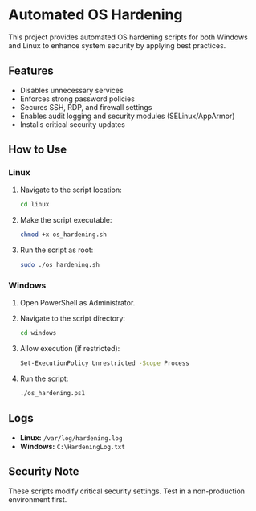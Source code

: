 # Automated OS Hardening

This project provides automated OS hardening scripts for both Windows and Linux to enhance system security by applying best practices.

## Features
- Disables unnecessary services  
- Enforces strong password policies  
- Secures SSH, RDP, and firewall settings  
- Enables audit logging and security modules (SELinux/AppArmor)  
- Installs critical security updates  

## How to Use

### Linux
1. Navigate to the script location:
   ```bash
   cd linux
   ```

2. Make the script executable:
   ```bash
   chmod +x os_hardening.sh
   ```

3. Run the script as root:
   ```bash
   sudo ./os_hardening.sh
   ```

### Windows
1. Open PowerShell as Administrator.

2. Navigate to the script directory:
   ```bash
   cd windows
   ```

3. Allow execution (if restricted):
   ```bash
   Set-ExecutionPolicy Unrestricted -Scope Process
   ```

4. Run the script:
   ```bash
   ./os_hardening.ps1
   ```

## Logs

- **Linux:** `/var/log/hardening.log`  
- **Windows:** `C:\HardeningLog.txt`  

## Security Note

These scripts modify critical security settings. Test in a non-production environment first.  
